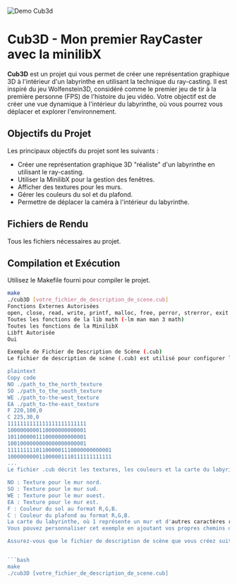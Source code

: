 ![Demo Cub3d](assets/Cub3D.gif)


# Cub3D - Mon premier RayCaster avec la minilibX

**Cub3D** est un projet qui vous permet de créer une représentation graphique 3D à l'intérieur d'un labyrinthe en utilisant la technique du ray-casting. Il est inspiré du jeu Wolfenstein3D, considéré comme le premier jeu de tir à la première personne (FPS) de l'histoire du jeu vidéo. Votre objectif est de créer une vue dynamique à l'intérieur du labyrinthe, où vous pourrez vous déplacer et explorer l'environnement.

## Objectifs du Projet

Les principaux objectifs du projet sont les suivants :

- Créer une représentation graphique 3D "réaliste" d'un labyrinthe en utilisant le ray-casting.
- Utiliser la MinilibX pour la gestion des fenêtres.
- Afficher des textures pour les murs.
- Gérer les couleurs du sol et du plafond.
- Permettre de déplacer la caméra à l'intérieur du labyrinthe.

## Fichiers de Rendu

Tous les fichiers nécessaires au projet.

## Compilation et Exécution

Utilisez le Makefile fourni pour compiler le projet.

```bash
make
./cub3D [votre_fichier_de_description_de_scene.cub]
Fonctions Externes Autorisées
open, close, read, write, printf, malloc, free, perror, strerror, exit
Toutes les fonctions de la lib math (-lm man man 3 math)
Toutes les fonctions de la MinilibX
Libft Autorisée
Oui

Exemple de Fichier de Description de Scène (.cub)
Le fichier de description de scène (.cub) est utilisé pour configurer l'environnement du labyrinthe dans le projet Cub3D. Voici un exemple minimaliste de ce fichier :

plaintext
Copy code
NO ./path_to_the_north_texture
SO ./path_to_the_south_texture
WE ./path_to-the-west_texture
EA ./path_to-the-east_texture
F 220,100,0
C 225,30,0
1111111111111111111111111
1000000000110000000000001
1011000001110000000000001
1001000000000000000000001
111111111011000001110000000000001
100000000011000001110111111111111
...
Le fichier .cub décrit les textures, les couleurs et la carte du labyrinthe. Voici un aperçu de son contenu :

NO : Texture pour le mur nord.
SO : Texture pour le mur sud.
WE : Texture pour le mur ouest.
EA : Texture pour le mur est.
F : Couleur du sol au format R,G,B.
C : Couleur du plafond au format R,G,B.
La carte du labyrinthe, où 1 représente un mur et d'autres caractères représentent d'autres éléments.
Vous pouvez personnaliser cet exemple en ajoutant vos propres chemins de textures, couleurs et carte du labyrinthe en respectant les règles de format.

Assurez-vous que le fichier de description de scène que vous créez suit ces règles pour que votre programme Cub3D puisse le lire correctement.


```bash
make
./cub3D [votre_fichier_de_description_de_scene.cub]
